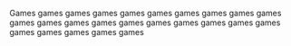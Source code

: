 Games games games games games games games games games games games games games games games games games games games games games games games games games 
